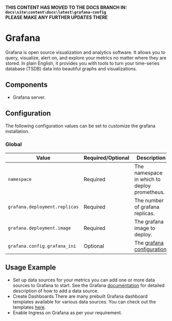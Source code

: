 **THIS CONTENT HAS MOVED TO THE DOCS BRANCH IN:  
``docs\site\content\docs\latest\grafana-config``  
PLEASE MAKE ANY FURTHER UPDATES THERE**
# Grafana

Grafana is open source visualization and analytics software. It allows you to query, visualize, alert on, and explore your metrics no matter where they are stored. In plain English, it provides you with tools to turn your time-series database (TSDB) data into beautiful graphs and visualizations.

## Components

- Grafana server.

## Configuration

The following configuration values can be set to customize the grafana installation.

### Global

| Value | Required/Optional | Description |
|-------|-------------------|-------------|
| `namespace` | Required | The namespace in which to deploy prometheus. |
| `grafana.deployment.replicas` | Required | The number of grafana replicas. |
| `grafana.deployment.image` | Required | The grafana image to deploy. |
| `grafana.config.grafana_ini` | Optional | The [grafana configuration](https://github.com/grafana/grafana/blob/master/conf/defaults.ini). |

## Usage Example

- Set up data sources for your metrics
you can add one or more data sources to Grafana to start. See the Grafana [documentation](https://grafana.com/docs/grafana/latest/datasources/add-a-data-source/) for detailed description of how to add a data source.
- Create Dashboards
There are many prebuilt Grafana dashboard templates available for various data sources. You can check out the templates [here](https://grafana.com/grafana/dashboards).
- Enable Ingress on Grafana as per your requirement.
